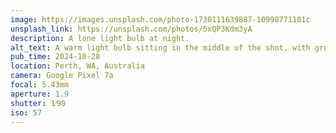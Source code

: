 ```yaml
---
image: https://images.unsplash.com/photo-1730111639887-10998771101c
unsplash_link: https://unsplash.com/photos/5xQP3Kdm3yA
description: A lone light bulb at night.
alt_text: A warm light bulb sitting in the middle of the shot, with green plants and vines illuminated around it. In the very background, the slightly purple sky can be seen.
pub_time: 2024-10-28
location: Perth, WA, Australia
camera: Google Pixel 7a
focal: 5.43mm
aperture: 1.9
shutter: 1⁄90
iso: 57
---
```

